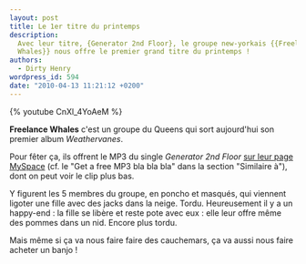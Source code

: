 ```yaml
---
layout: post
title: Le 1er titre du printemps
description:
  Avec leur titre, {Generator 2nd Floor}, le groupe new-yorkais {{Freelance
  Whales}} nous offre le premier grand titre du printemps !
authors:
  - Dirty Henry
wordpress_id: 594
date: "2010-04-13 11:21:12 +0200"
---
```


{% youtube CnXl_4YoAeM %}

**Freelance Whales** c'est un groupe du Queens qui sort aujourd'hui son premier
album _Weathervanes_.

Pour fêter ça, ils offrent le MP3 du single _Generator 2nd Floor_
[sur leur page MySpace](http://www.myspace.com/freelancewhales) (cf. le "Get a
free MP3 bla bla bla" dans la section "Similaire à"), dont on peut voir le clip
plus bas.

Y figurent les 5 membres du groupe, en poncho et masqués, qui viennent ligoter
une fille avec des jacks dans la neige. Tordu. Heureusement il y a un happy-end
: la fille se libère et reste pote avec eux : elle leur offre même des pommes
dans un nid. Encore plus tordu.

Mais même si ça va nous faire faire des cauchemars, ça va aussi nous faire
acheter un banjo !
